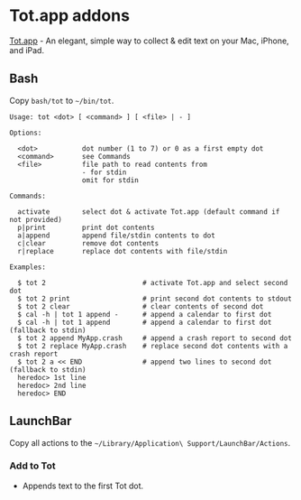 # Tot.app addons

[Tot.app](https://tot.rocks) - An elegant, simple way to collect & edit text on your Mac, iPhone, and iPad.

## Bash

Copy `bash/tot` to `~/bin/tot`.

```shell
Usage: tot <dot> [ <command> ] [ <file> | - ]

Options:

  <dot>           dot number (1 to 7) or 0 as a first empty dot
  <command>       see Commands
  <file>          file path to read contents from
                  - for stdin
                  omit for stdin

Commands:

  activate        select dot & activate Tot.app (default command if not provided)
  p|print         print dot contents
  a|append        append file/stdin contents to dot
  c|clear         remove dot contents
  r|replace       replace dot contents with file/stdin

Examples:

  $ tot 2                        # activate Tot.app and select second dot
  $ tot 2 print                  # print second dot contents to stdout
  $ tot 2 clear                  # clear contents of second dot
  $ cal -h | tot 1 append -      # append a calendar to first dot
  $ cal -h | tot 1 append        # append a calendar to first dot (fallback to stdin)
  $ tot 2 append MyApp.crash     # append a crash report to second dot
  $ tot 2 replace MyApp.crash    # replace second dot contents with a crash report
  $ tot 2 a << END               # append two lines to second dot (fallback to stdin)
  heredoc> 1st line
  heredoc> 2nd line
  heredoc> END
  ```

  ## LaunchBar

  Copy all actions to the `~/Library/Application\ Support/LaunchBar/Actions`.

  ### Add to Tot

  * Appends text to the first Tot dot.
